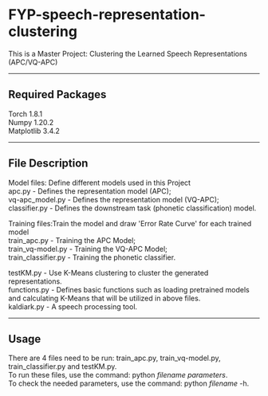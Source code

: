 # FYP-speech-representation-clustering
This is a Master Project: Clustering the Learned Speech Representations (APC/VQ-APC)

--------------------------

## Required Packages
Torch 1.8.1\
Numpy 1.20.2\
Matplotlib 3.4.2

--------------------------

## File Description
Model files: Define different models used in this Project\
apc.py - Defines the representation model (APC);\
vq-apc_model.py - Defines the representation model (VQ-APC);\
classifier.py - Defines the downstream task (phonetic classification) model.

Training files:Train the model and draw 'Error Rate Curve' for each trained model\
train_apc.py - Training the APC Model;\
train_vq-model.py - Training the VQ-APC Model;\
train_classifier.py - Training the phonetic classifier.

testKM.py - Use K-Means clustering to cluster the generated representations.\
functions.py - Defines basic functions such as loading pretrained models and calculating K-Means that will be utilized in above files.\
kaldiark.py - A speech processing tool.

---------------------------

## Usage
There are 4 files need to be run: train_apc.py, train_vq-model.py, train_classifier.py and testKM.py.\
To run these files, use the command: python *filename* *parameters*.\
To check the needed parameters, use the command: python *filename* -h.
